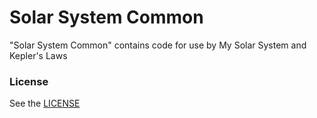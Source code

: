 Solar System Common
================

"Solar System Common" contains code for use by My Solar System and Kepler's Laws

### License
See the <a href="https://github.com/phetsims/solar-system-common/blob/main/LICENSE" target="_blank">LICENSE</a>
